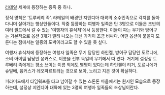 [라테일](%EB%9D%BC%ED%85%8C%EC%9D%BC.md) 세계에 등장하는 종족 중 하나.

정식 명칙은 '트루베리 족'. 라테일의 배경인 지엔디아 대륙의 소수민족으로 각지를 돌아다니며 살아가는 행상인들이다. 작중 등장하는 여행자
일족은 단 3명으로 이들은 초반의 여러 필드에서 갈 수 있는 '여행자의 휴식처'에서 등장한다. 이들이 파는 무기와 방어구는 기본적으로 옵션
3개가 딸려 나오는 대신 가격이 조금 비싸다. 어떤 옵션이 붙을지 모른다는 점에서는 일종의 도박이라고도 할 수 있을 듯 싶다.  

여행자 휴식처에 등장하는 여행자 일족은 무기 담당인 하인켈, 방어구 담당인 도르니에, 소비 아이템 담당인 융커스로, 이름을 전부 독일의
무기에서 따 왔다. 거기에 설정상 트루베리 족에게는 평소 쓰이는 이름 외에도 별명이 있다는데 하인켈이 티거, 도르니에가 슈발베, 융커스가
레오파르트라는 것으로 보아, 노리고 지은 것이 확실하다.  

피라미드에서 타임워프를 타고 넘어갈 수 있는 스톤톤 마을에서는 원시인 모습으로 등장하는데, 설정상 지엔디아 대륙에 있는 3명의 여행자
일족들의 조상님이란다.  

